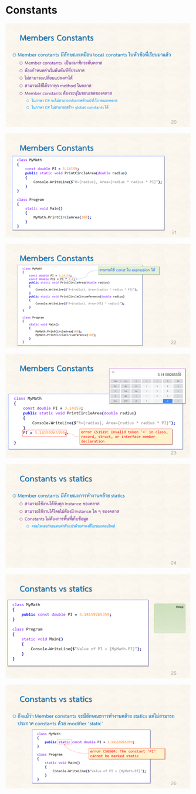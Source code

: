 # Constants #

![](./Slides/CSharp-Class-part-2/Slide20.PNG)

![](./Slides/CSharp-Class-part-2/Slide21.PNG)

![](./Slides/CSharp-Class-part-2/Slide22.PNG)

![](./Slides/CSharp-Class-part-2/Slide23.PNG)

![](./Slides/CSharp-Class-part-2/Slide24.PNG)

![](./Slides/CSharp-Class-part-2/Slide25.PNG)

![](./Slides/CSharp-Class-part-2/Slide26.PNG)
